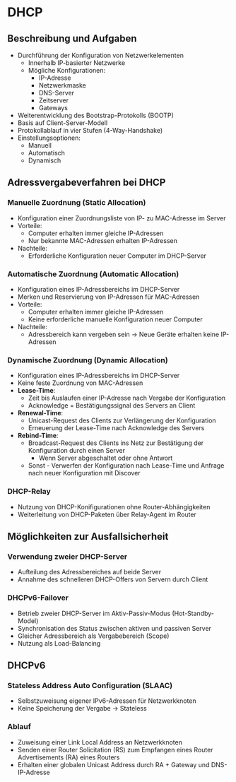 # DHCP

## Beschreibung und Aufgaben

- Durchführung der Konfiguration von Netzwerkelementen
  - Innerhalb IP-basierter Netzwerke
  - Mögliche Konfigurationen:
    - IP-Adresse
    - Netzwerkmaske
    - DNS-Server
    - Zeitserver
    - Gateways
- Weiterentwicklung des Bootstrap-Protokolls (BOOTP)
- Basis auf Client-Server-Modell
- Protokollablauf in vier Stufen (4-Way-Handshake)
- Einstellungsoptionen:
  - Manuell
  - Automatisch
  - Dynamisch

## Adressvergabeverfahren bei DHCP

### Manuelle Zuordnung (Static Allocation)
- Konfiguration einer Zuordnungsliste von IP- zu MAC-Adresse im Server
- Vorteile:
  - Computer erhalten immer gleiche IP-Adressen
  - Nur bekannte MAC-Adressen erhalten IP-Adressen
- Nachteile:
  - Erforderliche Konfiguration neuer Computer im DHCP-Server
 
### Automatische Zuordnung (Automatic Allocation)
- Konfiguration eines IP-Adressbereichs im DHCP-Server
- Merken und Reservierung von IP-Adressen für MAC-Adressen
- Vorteile:
  - Computer erhalten immer gleiche IP-Adressen
  - Keine erforderliche manuelle Konfiguration neuer Computer
- Nachteile:
  - Adressbereich kann vergeben sein -> Neue Geräte erhalten keine IP-Adressen

### Dynamische Zuordnung (Dynamic Allocation)
- Konfiguration eines IP-Adressbereichs im DHCP-Server
- Keine feste Zuordnung von MAC-Adressen
- **Lease-Time**:
  - Zeit bis Auslaufen einer IP-Adresse nach Vergabe der Konfiguration
  - Acknowledge = Bestätigungssignal des Servers an Client
- **Renewal-Time**:
  - Unicast-Request des Clients zur Verlängerung der Konfiguration
  - Erneuerung der Lease-Time nach Acknowledge des Servers
- **Rebind-Time**:
  - Broadcast-Request des Clients ins Netz zur Bestätigung der Konfiguration durch einen Server
    - Wenn Server abgeschaltet oder ohne Antwort
  - Sonst - Verwerfen der Konfiguration nach Lease-Time und Anfrage nach neuer Konfiguration mit Discover
 
### DHCP-Relay

- Nutzung von DHCP-Konifigurationen ohne Router-Abhängigkeiten
- Weiterleitung von DHCP-Paketen über Relay-Agent im Router

## Möglichkeiten zur Ausfallsicherheit

### Verwendung zweier DHCP-Server
- Aufteilung des Adressbereiches auf beide Server
- Annahme des schnelleren DHCP-Offers von Servern durch Client

### DHCPv6-Failover
- Betrieb zweier DHCP-Server im Aktiv-Passiv-Modus (Hot-Standby-Model)
- Synchronisation des Status zwischen aktiven und passiven Server
- Gleicher Adressbereich als Vergabebereich (Scope)
- Nutzung als Load-Balancing

## DHCPv6

### Stateless Address Auto Configuration (SLAAC)
- Selbstzuweisung eigener IPv6-Adressen für Netzwerkknoten
- Keine Speicherung der Vergabe -> Stateless

### Ablauf
- Zuweisung einer Link Local Address an Netzwerkknoten
- Senden einer Router Solicitation (RS) zum Empfangen eines Router Advertisements (RA) eines Routers
- Erhalten einer globalen Unicast Address durch RA + Gateway und DNS-IP-Adresse

